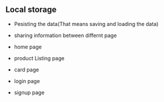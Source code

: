 ## Local storage

- Pesisting the data(That means saving and loading the data)
- sharing information between differnt page

- home page
- product Listing page
- card page
- login page
- signup page